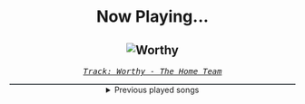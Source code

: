 <div align="center"> 
<h1>Now Playing...</h1>

![Worthy](https://i.scdn.co/image/ab67616d00001e026ee3fd4fbb598448e144cf4f)
--
_<samp><a href="https://open.spotify.com/track/6UcydD46iXzyCpoJYeM8tG">Track: Worthy - The Home Team</a></samp>_

<div style="border: 1px #4B5054 solid"></div>
<details>
  <summary>
    Previous played songs
  </summary>
  <table>
    <thead>
      <tr>
        <th>
          Artist
        </th>
        <th>
          Song
        </th>
        <th>
          Link
        </th>
      </tr>
    </thead>
    <tbody>
      <tr><td>The Home Team</td><td>Worthy</td><td><a href="https://open.spotify.com/track/6UcydD46iXzyCpoJYeM8tG">https://open.spotify.com/track/6UcydD46iXzyCpoJYeM8tG</a></td></tr><tr><td>F.O.O.L</td><td>AGONIZE</td><td><a href="https://open.spotify.com/track/7eSZWrqs4NDPZo3MOrFI3Q">https://open.spotify.com/track/7eSZWrqs4NDPZo3MOrFI3Q</a></td></tr><tr><td>B-Lion</td><td>Cowboy's Got Business (Epic Version) [Boothill Theme]</td><td><a href="https://open.spotify.com/track/2XiPCRf55vCtHJvo8w4kV8">https://open.spotify.com/track/2XiPCRf55vCtHJvo8w4kV8</a></td></tr><tr><td>B-Lion</td><td>Sunslayer</td><td><a href="https://open.spotify.com/track/4gITPNAKTpCDLmboTQaYN6">https://open.spotify.com/track/4gITPNAKTpCDLmboTQaYN6</a></td></tr><tr><td>B-Lion</td><td>Destruction Pulse</td><td><a href="https://open.spotify.com/track/4ladnmpUuC9dZGZ8nesvOg">https://open.spotify.com/track/4ladnmpUuC9dZGZ8nesvOg</a></td></tr><tr><td>Sleep Theory</td><td>Parasite</td><td><a href="https://open.spotify.com/track/0eZ3IqGte3od6W8pFkwz1m">https://open.spotify.com/track/0eZ3IqGte3od6W8pFkwz1m</a></td></tr><tr><td>Kayro</td><td>Midnight Sky</td><td><a href="https://open.spotify.com/track/0oFRLbJzx0qC7VqeICx6BP">https://open.spotify.com/track/0oFRLbJzx0qC7VqeICx6BP</a></td></tr><tr><td>Sleep Token</td><td>Past Self</td><td><a href="https://open.spotify.com/track/0Uvf2v96tJ5CuyK0LtyAgd">https://open.spotify.com/track/0Uvf2v96tJ5CuyK0LtyAgd</a></td></tr><tr><td>ENMA</td><td>Shinra Tensei</td><td><a href="https://open.spotify.com/track/7j2ezh4dX1KurXtEpKDZh7">https://open.spotify.com/track/7j2ezh4dX1KurXtEpKDZh7</a></td></tr><tr><td>Disturbed</td><td>Dead Inside</td><td><a href="https://open.spotify.com/track/0iVRWCvgNVwSQRO2Lm8o0O">https://open.spotify.com/track/0iVRWCvgNVwSQRO2Lm8o0O</a></td></tr><tr><td>Disturbed</td><td>Dead Inside</td><td><a href="https://open.spotify.com/track/0iVRWCvgNVwSQRO2Lm8o0O">https://open.spotify.com/track/0iVRWCvgNVwSQRO2Lm8o0O</a></td></tr><tr><td>The Home Team</td><td>Overtime</td><td><a href="https://open.spotify.com/track/5HBfsevSTE9ifSpqlYY3iH">https://open.spotify.com/track/5HBfsevSTE9ifSpqlYY3iH</a></td></tr><tr><td>Sleep Token</td><td>Caramel</td><td><a href="https://open.spotify.com/track/1QrbZhFYlViXd60g130vw1">https://open.spotify.com/track/1QrbZhFYlViXd60g130vw1</a></td></tr><tr><td>The Home Team</td><td>Love When You're Used</td><td><a href="https://open.spotify.com/track/0lsN5nUamUe7ZFoqW71rAM">https://open.spotify.com/track/0lsN5nUamUe7ZFoqW71rAM</a></td></tr><tr><td>The Home Team</td><td>Turn You Off</td><td><a href="https://open.spotify.com/track/2MO36OeBtlN5mvtWJonMhR">https://open.spotify.com/track/2MO36OeBtlN5mvtWJonMhR</a></td></tr><tr><td>TSS</td><td>Would you be my therapy? (feat. Windwaker) - Redux</td><td><a href="https://open.spotify.com/track/3p78XD0O2ihOpKcjjkF06O">https://open.spotify.com/track/3p78XD0O2ihOpKcjjkF06O</a></td></tr><tr><td>Bullet For My Valentine</td><td>Your Betrayal</td><td><a href="https://open.spotify.com/track/25GC50HslaaruyrKjdu0lP">https://open.spotify.com/track/25GC50HslaaruyrKjdu0lP</a></td></tr><tr><td>The Home Team</td><td>Worthy</td><td><a href="https://open.spotify.com/track/6UcydD46iXzyCpoJYeM8tG">https://open.spotify.com/track/6UcydD46iXzyCpoJYeM8tG</a></td></tr><tr><td>Nickelback</td><td>Burn It to the Ground</td><td><a href="https://open.spotify.com/track/1jq28NGw6wdtFKx8MBPy6C">https://open.spotify.com/track/1jq28NGw6wdtFKx8MBPy6C</a></td></tr><tr><td>Sleep Token</td><td>Emergence</td><td><a href="https://open.spotify.com/track/2OMjHcniFxzijWX7EaBrXE">https://open.spotify.com/track/2OMjHcniFxzijWX7EaBrXE</a></td></tr>
    </tbody>
  </table>
</details>

</div>
